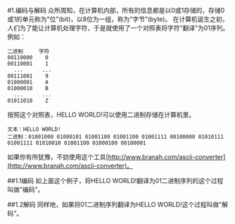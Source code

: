 #1.编码与解码
  众所周知，在计算机内部，所有的信息都是以0或1存储的，存储0或1的单元称为"位"(bit)，以8位为一组，称为"字节"(byte)。
在计算机诞生之初，人们为了能让计算机处理字符，于是就使用了一个对照表将字符"翻译"为01序列。例如：

```
二进制     字符
00110000    0
00110001    1
  ...      ... 
00111001    9
01000001    A
01000010    B
  ...      ...
01011010    Z
```

按照这个对照表，HELLO WORLD!可以使用二进制存储在计算机里。

```
文本：HELLO WORLD!
二进制：01001000 01000101 01001100 01001100 01001111 00100000 01010111 01001111 01010010 01001100 01000100 00100001
```

如果你有所犹豫，不妨使用这个工具[http://www.branah.com/ascii-converter](http://www.branah.com/ascii-converter)。

##1.1编码
  如上面这个例子，将HELLO WORLD!翻译为01二进制序列的这个过程叫做"编码"。

##1.2解码
  同样地，如果将01二进制序列翻译为HELLO WORLD!这个过程叫做"解码"。
